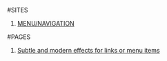 #SITES
1. [MENU/NAVIGATION](http://www.w3cplus.com/demo/tags/16.html)

#PAGES
1. [Subtle and modern effects for links or menu items](http://tympanus.net/Development/CreativeLinkEffects/)
